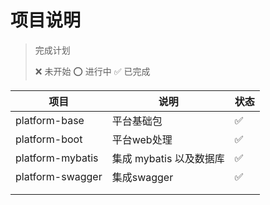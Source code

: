 # 项目说明

> 完成计划
>
> ❌ 未开始   ⭕️ 进行中   ✅ 已完成

| 项目             | 说明                    | 状态 |
| ---------------- | ----------------------- | ---- |
| platform-base    | 平台基础包              | ✅    |
| platform-boot    | 平台web处理             | ✅    |
| platform-mybatis | 集成 mybatis 以及数据库 | ✅    |
| platform-swagger | 集成swagger             | ✅    |
|                  |                         |      |
|                  |                         |      |

